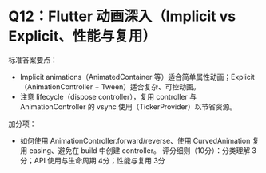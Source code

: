 # Q12：Flutter 动画深入（Implicit vs Explicit、性能与复用）

标准答案要点：
- Implicit animations（AnimatedContainer 等）适合简单属性动画；Explicit（AnimationController + Tween）适合复杂、可控动画。
- 注意 lifecycle（dispose controller），复用 controller 与 AnimationController 的 vsync 使用（TickerProvider）以节省资源。

加分项：
- 如何使用 AnimationController.forward/reverse、使用 CurvedAnimation 复用 easing、避免在 build 中创建 controller。
评分细则（10分）：分类理解 3分；API 使用与生命周期 4分；性能与复用 3分
